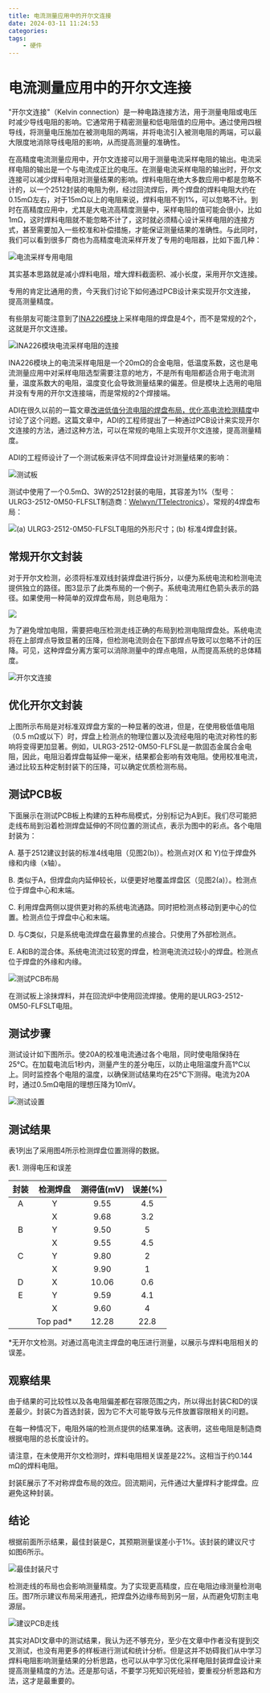 ```yaml
---
title: 电流测量应用中的开尔文连接
date: 2024-03-11 11:24:53
categories:
tags:
    - 硬件
---
```


# 电流测量应用中的开尔文连接

"开尔文连接"（Kelvin connection）是一种电路连接方法，用于测量电阻或电压时减少导线电阻的影响。它通常用于精密测量和低电阻值的应用中。通过使用四根导线，将测量电压施加在被测电阻的两端，并将电流引入被测电阻的两端，可以最大限度地消除导线电阻的影响，从而提高测量的准确性。

在高精度电流测量应用中，开尔文连接可以用于测量电流采样电阻的输出。电流采样电阻的输出是一个与电流成正比的电压。在测量电流采样电阻的输出时，开尔文连接可以减少焊料电阻对测量结果的影响。焊料电阻在绝大多数应用中都是忽略不计的，以一个2512封装的电阻为例，经过回流焊后，两个焊盘的焊料电阻大约在0.15mΩ左右，对于15mΩ以上的电阻来说，焊料电阻不到1%，可以忽略不计。到时在高精度应用中，尤其是大电流高精度测量中，采样电阻的值可能会很小，比如1mΩ，这时焊料电阻就不能忽略不计了，这时就必须精心设计采样电阻的连接方式，甚至需要加入一些校准和补偿措施，才能保证测量结果的准确性。与此同时，我们可以看到很多厂商也为高精度电流采样开发了专用的电阻器，比如下面几种：

![电流采样专用电阻](https://imgs.boringhex.top/blog/20240311150107.png)

<!-- more -->

其实基本思路就是减小焊料电阻，增大焊料截面积、减小长度，采用开尔文连接。

专用的肯定比通用的贵，今天我们讨论下如何通过PCB设计来实现开尔文连接，提高测量精度。

有些朋友可能注意到了[INA226模块](https://mp.weixin.qq.com/s?__biz=MzA3NzMyNTIyOA==&mid=2651482424&idx=1&sn=5676fb2123294c17a611775965b1f1b1&chksm=84ad7ffbb3daf6eda6cc972bc08e5b0d0781651bada60ca906423fd59090a7f3794fed190d9a#rd)上采样电阻的焊盘是4个，而不是常规的2个，这就是开尔文连接。

![INA226模块电流采样电阻的连接](https://imgs.boringhex.top/blog/20240311151810.png)

INA226模块上的电流采样电阻是一个20mΩ的合金电阻，低温度系数，这也是电流测量应用中对采样电阻选型需要注意的地方，不是所有电阻都适合用于电流测量，温度系数大的电阻，温度变化会导致测量结果的偏差。但是模块上选用的电阻并没有专用的开尔文连接端，而是常规的2个焊接端。

ADI在很久以前的一篇文章[改进低值分流电阻的焊盘布局，优化高电流检测精度](https://www.analog.com/cn/resources/analog-dialogue/articles/optimize-high-current-sensing-accuracy.html)中讨论了这个问题。这篇文章中，ADI的工程师提出了一种通过PCB设计来实现开尔文连接的方法，通过这种方法，可以在常规的电阻上实现开尔文连接，提高测量精度。

ADI的工程师设计了一个测试板来评估不同焊盘设计对测量结果的影响：

![测试板](https://imgs.boringhex.top/blog/20240311152648.png)

测试中使用了一个0.5mΩ、3W的2512封装的电阻，其容差为1%（型号：ULRG3-2512-0M50-FLFSLT制造商：[Welwyn/TTelectronics](http://welwyn-tt.com/)）。常规的4焊盘布局：

![(a) ULRG3-2512-0M50-FLFSLT电阻的外形尺寸；(b) 标准4焊盘封装。](https://imgs.boringhex.top/blog/20240311153330.png)

## 常规开尔文封装

对于开尔文检测，必须将标准双线封装焊盘进行拆分，以便为系统电流和检测电流提供独立的路径。图3显示了此类布局的一个例子。系统电流用红色箭头表示的路径。如果使用一种简单的双焊盘布局，则总电阻为：

![](https://imgs.boringhex.top/blog/20240311153610.png)

为了避免增加电阻，需要把电压检测走线正确的布局到检测电阻焊盘处。系统电流将在上部焊点导致显著的压降，但检测电流则会在下部焊点导致可以忽略不计的压降。可见，这种焊盘分离方案可以消除测量中的焊点电阻，从而提高系统的总体精度。

![开尔文连接](https://imgs.boringhex.top/blog/20240311153646.png)

## 优化开尔文封装

上图所示布局是对标准双焊盘方案的一种显著的改进，但是，在使用极低值电阻（0.5 mΩ或以下）时，焊盘上检测点的物理位置以及流经电阻的电流对称性的影响将变得更加显著。例如，ULRG3-2512-0M50-FLFSL是一款固态金属合金电阻，因此，电阻沿着焊盘每延伸一毫米，结果都会影响有效电阻。使用校准电流，通过比较五种定制封装下的压降，可以确定优质检测布局。

## 测试PCB板

下面展示在测试PCB板上构建的五种布局模式，分别标记为A到E。我们尽可能把走线布局到沿着检测焊盘延伸的不同位置的测试点，表示为图中的彩点。各个电阻封装为：

A. 基于2512建议封装的标准4线电阻（见图2(b)）。检测点对(X 和 Y)位于焊盘外缘和内缘（x轴）。

B. 类似于A，但焊盘向内延伸较长，以便更好地覆盖焊盘区（见图2(a)）。检测点位于焊盘中心和末端。

C. 利用焊盘两侧以提供更对称的系统电流通路。同时把检测点移动到更中心的位置。检测点位于焊盘中心和末端。

D. 与C类似，只是系统电流焊盘在最靠里的点接合。只使用了外部检测点。

E. A和B的混合体。系统电流流过较宽的焊盘，检测电流流过较小的焊盘。检测点位于焊盘的外缘和内缘。

![测试PCB布局](https://imgs.boringhex.top/blog/20240311154015.png)

在测试板上涂抹焊料，并在回流炉中使用回流焊接。使用的是ULRG3-2512-0M50-FLFSLT电阻。

## 测试步骤

测试设计如下图所示。使20A的校准电流通过各个电阻，同时使电阻保持在25°C。在加载电流后1秒内，测量产生的差分电压，以防止电阻温度升高1°C以上。同时监控各个电阻的温度，以确保测试结果均在25°C下测得。电流为20A时，通过0.5mΩ电阻的理想压降为10mV。

![测试设置](https://imgs.boringhex.top/blog/20240311154247.png)

## 测试结果

表1列出了采用图4所示检测焊盘位置测得的数据。

表1. 测得电压和误差

| 封装 | 检测焊盘     | 测得值(mV) | 误差(%)  |
|:---:|:--------:|:-------:|:------:|
| A  | Y        | 9.55    | 4.5    |
|    | X        | 9.68    | 3.2    |
| B  | Y        | 9.50    | 5      |
|    | X        | 9.55    | 4.5    |
| C  | Y        | 9.80    | 2      |
|    | X        | 9.90    | 1      |
| D  | X        | 10.06   | 0.6    |
| E  | Y        | 9.59    | 4.1    |
|    | X        | 9.60    | 4      |
|    | Top pad* | 12.28   | 22.8   |

*无开尔文检测。对通过高电流主焊盘的电压进行测量，以展示与焊料电阻相关的误差。

## 观察结果

由于结果的可比较性以及各电阻偏差都在容限范围之内，所以得出封装C和D的误差最少。封装C为首选封装，因为它不大可能导致与元件放置容限相关的问题。

在每一种情况下，电阻外端的检测点提供的结果准确。这表明，这些电阻是制造商根据电阻的总长度设计的。

请注意，在未使用开尔文检测时，焊料电阻相关误差是22%。这相当于约0.144 mΩ的焊料电阻。

封装E展示了不对称焊盘布局的效应。回流期间，元件通过大量焊料才能焊盘。应避免这种封装。

## 结论

根据前面所示结果，最佳封装是C，其预期测量误差小于1%。该封装的建议尺寸如图6所示。

![最佳封装尺寸](https://imgs.boringhex.top/blog/20240311155030.png)

检测走线的布局也会影响测量精度。为了实现更高精度，应在电阻边缘测量检测电压。图7所示建议布局采用通孔，把焊盘外边缘布局到另一层，从而避免切割主电源层。

![建议PCB走线](https://imgs.boringhex.top/blog/20240311155159.png)

其实对ADI文章中的测试结果，我认为还不够充分，至少在文章中作者没有提到交叉测试，也没有用更多的样板进行测试和统计分析。但是这并不妨碍我们从中学习焊料电阻影响测量结果的分析思路，也可以从中学习优化采样电阻封装焊盘设计来提高测量精度的方法。还是那句话，不要学习死知识死经验，要重视分析思路和方法，这才是最重要的。